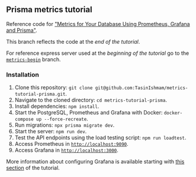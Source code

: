 ## Prisma metrics tutorial

Reference code for ["Metrics for Your Database Using Prometheus, Grafana and Prisma"](https://www.prisma.io/blog/metrics-tutorial-prisma-pmoldgq10kz).


This branch reflects the code at the _end of the tutorial_.

For reference express server used at the _beginning of the tutorial_ go to the [`metrics-begin`](https://github.com/TasinIshmam/metrics-tutorial-prisma/tree/metrics-begin) branch.

### Installation

1. Clone this repository: `git clone git@github.com:TasinIshmam/metrics-tutorial-prisma.git`.
2. Navigate to the cloned directory: `cd metrics-tutorial-prisma`.
3. Install dependencies: `npm install`.
4. Start the PostgreSQL, Prometheus and Grafana with Docker: `docker-compose up --force-recreate`.
5. Run migrations: `npx prisma migrate dev`.
6. Start the server: `npm run dev`.
7. Test the API endpoints using the load testing script: `npm run loadtest`.
8. Access Prometheus in [`http://localhost:9090`](http://localhost:9090).
9. Access Grafana in [`http://localhost:3000`](http://localhost:3000). 

More information about configuring Grafana is available starting with [this section](https://prisma.io/blog/metrics-tutorial-prisma-pmoldgq10kz#add-a-prometheus-data-source-to-grafana) of the tutorial.


